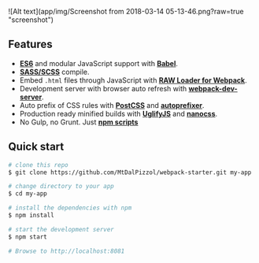![Alt text](app/img/Screenshot from 2018-03-14 05-13-46.png?raw=true "screenshot")

## Features

* **[ES6](http://www.ecma-international.org/ecma-262/6.0/)** and modular JavaScript support with **[Babel](https://babeljs.io/)**.
* **[SASS/SCSS](http://sass-lang.com/documentation/file.SCSS_FOR_SASS_USERS.html)** compile.
* Embed `.html` files through JavaScript with **[RAW Loader for Webpack](https://github.com/webpack/raw-loader)**.
* Development server with browser auto refresh with **[webpack-dev-server](https://webpack.github.io/docs/webpack-dev-server.html)**.
* Auto prefix of CSS rules with **[PostCSS](https://github.com/postcss/postcss)** and **[autoprefixer](https://github.com/postcss/autoprefixer)**.
* Production ready minified builds with **[UglifyJS](https://github.com/mishoo/UglifyJS)** and **[nanocss](http://cssnano.co/)**.
* No Gulp, no Grunt. Just **[npm scripts](https://docs.npmjs.com/misc/scripts)**

## Quick start

```bash
# clone this repo
$ git clone https://github.com/MtDalPizzol/webpack-starter.git my-app

# change directory to your app
$ cd my-app

# install the dependencies with npm
$ npm install

# start the development server
$ npm start

# Browse to http://localhost:8081
